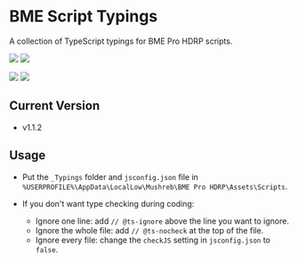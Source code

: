 # BME Script Typings

A collection of TypeScript typings for BME Pro HDRP scripts.

[![](https://img.shields.io/badge/Steam-Ballex%C2%B2:%20The%20Hanging%20Gardens-235?style=flat)](https://store.steampowered.com/app/1383570/)
[![](<https://img.shields.io/badge/Steam-Ballex%C2%B2%20--%20Map%20Editor%20(BME%20Pro)-235?style=flat>)](https://store.steampowered.com/app/1809190/)

[![](https://img.shields.io/badge/QQ%20Group-797934847-09f?style=flat)](https://qm.qq.com/q/2mIPnK8JIk)
[![](https://img.shields.io/badge/Discord-5NygdBmksE-56e?style=flat)](https://discord.gg/5NygdBmksE/)

## Current Version

-   v1.1.2

## Usage

-   Put the `_Typings` folder and `jsconfig.json` file in `%USERPROFILE%\AppData\LocalLow\Mushreb\BME Pro HDRP\Assets\Scripts`.

-   If you don't want type checking during coding:
    -   Ignore one line: add `// @ts-ignore` above the line you want to ignore.
    -   Ignore the whole file: add `// @ts-nocheck` at the top of the file.
    -   Ignore every file: change the `checkJS` setting in `jsconfig.json` to `false`.
